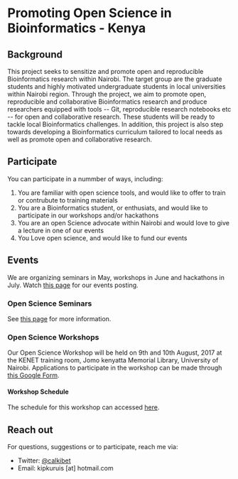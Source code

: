 # Promoting Open Science in Bioinformatics - Kenya

## Background

This project seeks to sensitize and promote open and reproducible Bioinformatics research within Nairobi. The target group are the graduate students and highly motivated undergraduate students in local universities within Nairobi region. Through the project, we aim to promote open, reproducible and collaborative Bioinformatics research and produce researchers equipped with tools -- Git, reproducible research notebooks etc -- for open and collaborative research.  These students will be ready to tackle local Bioinformatics challenges. In addition, this project is also step towards developing a Bioinformatics curriculum tailored to local needs as well as promote open and collaborative research.

## Participate

You can participate in a nummber of ways, including:
1. You are familiar with open science tools, and would  like to offer to train or  contrubute to training materials
2. You are a Bioinformatics student, or enthusiats, and would like to participate in our workshops and/or hackathons
3. You are an open Science advocate within Nairobi and would love to give a lecture in one of our events
4. You Love open science, and would like to fund our events

## Events
We are organizing seminars in May, workshops in June and hackathons in July. Watch [this page](https://kipkurui.github.io/studyGroup/) for our events posting. 

### Open Science Seminars
See [this page](./OpenScienceSeminar.md) for more information.

### Open Science Workshops
Our Open Science Workshop will be held on 9th and 10th August, 2017 at the KENET training room, Jomo kenyatta Memorial Library, University of Nairobi. Applications to participate in the workshop can be made through [this Google Form](https://goo.gl/forms/s3aik3R6Uy0dannd2). 

#### Workshop Schedule
The schedule for this workshop can accessed [here](./workshopschedule.md).

## Reach out

For questions, suggestions or to participate, reach me via:
- Twitter: [@calkibet](https://twitter.com/calkibet)
- Email: kipkuruis [at] hotmail.com
